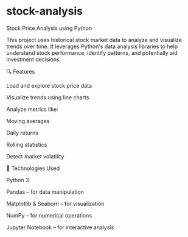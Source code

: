 # stock-analysis
Stock Price Analysis using Python
 
This project uses historical stock market data to analyze and visualize trends over time. It leverages Python's data analysis libraries to help understand stock performance, identify patterns, and potentially aid investment decisions.

🔍 Features

Load and explore stock price data

Visualize trends using line charts

Analyze metrics like:

Moving averages

Daily returns

Rolling statistics

Detect market volatility

🧰 Technologies Used

Python 3

Pandas – for data manipulation

Matplotlib & Seaborn – for visualization

NumPy – for numerical operations

Jupyter Notebook – for interactive analysis

